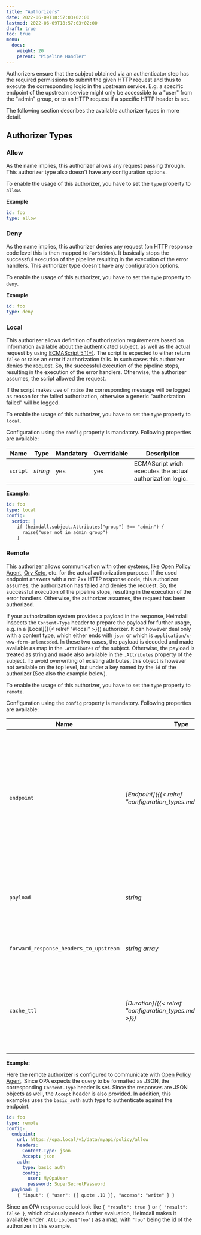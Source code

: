 ```yaml
---
title: "Authorizers"
date: 2022-06-09T18:57:03+02:00
lastmod: 2022-06-09T18:57:03+02:00
draft: true
toc: true
menu:
  docs:
    weight: 20
    parent: "Pipeline Handler"
---
```


Authorizers ensure that the subject obtained via an authenticator step has the required permissions to submit the given HTTP request and thus to execute the corresponding logic in the upstream service. E.g. a specific endpoint of the upstream service might only be accessible to a "user" from the "admin" group, or to an HTTP request if a specific HTTP header is set.

The following section describes the available authorizer types in more detail.

## Authorizer Types

### Allow

As the name implies, this authorizer allows any request passing through. This authorizer type also doesn't have any configuration options.

To enable the usage of this authorizer, you have to set the `type` property to `allow`.

**Example**

```yaml
id: foo
type: allow
```

### Deny

As the name implies, this authorizer denies any request (on HTTP response code level this is then mapped to `Forbidden`). It basically stops the successful execution of the pipeline resulting in the execution of the error handlers. This authorizer type doesn't have any configuration options.

To enable the usage of this authorizer, you have to set the `type` property to `deny`.

**Example**

```yaml
id: foo
type: deny
```

### Local

This authorizer allows definition of authorization requirements based on information available about the authenticated subject, as well as the actual request by using [ECMAScript 5.1(+)](https://262.ecma-international.org/5.1/). The script is expected to either return `false` or raise an error if authorization fails. In such cases this authorizer denies the request. So, the successful execution of the pipeline stops, resulting in the execution of the error handlers. Otherwise, the authorizer assumes, the script allowed the request. 

If the script makes use of `raise` the corresponding message will be logged as reason for the failed authorization, otherwise a generic "authorization failed" will be logged.

To enable the usage of this authorizer, you have to set the `type` property to `local`.

Configuration using the `config` property is mandatory. Following properties are available:

| Name       | Type     | Mandatory | Overridable | Description                                              |
|------------|----------|-----------|-------------|----------------------------------------------------------|
| `script`   | *string* | yes       | yes         | ECMAScript wich executes the actual authorization logic. |

**Example:**

```yaml
id: foo
type: local
config:
  script: |
    if (heimdall.subject.Attributes["group"] !== "admin") {
      raise("user not in admin group")
    }
```

### Remote

This authorizer allows communication with other systems, like [Open Policy Agent](https://www.openpolicyagent.org/), [Ory Keto](https://www.ory.sh/docs/keto/), etc. for the actual authorization purpose. If the used endpoint answers with a not 2xx HTTP response code, this authorizer assumes, the authorization has failed and denies the request. So, the successful execution of the pipeline stops, resulting in the execution of the error handlers. Otherwise, the authorizer assumes, the request has been authorized. 

If your authorization system provides a payload in the response, Heimdall inspects the `Content-Type` header to prepare the payload for further usage, e.g. in a [Local]({{< relref "#local" >}}) authorizer. It can however deal only with a content type, which either ends with `json` or which is `application/x-www-form-urlencoded`. In these two cases, the payload is decoded and made available as map in the `.Attributes` of the subject. Otherwise, the payload is treated as string and made also available in the `.Attributes` property of the subject. To avoid overwriting of existing attributes, this object is however not available on the top level, but under a key named by the `id` of the authorizer (See also the example below).

To enable the usage of this authorizer, you have to set the `type` property to `remote`.

Configuration using the `config` property is mandatory. Following properties are available:

| Name                                   | Type                                                           | Mandatory | Overridable | Description                                                                                                                                                                                                                                                                                                                                                                             |
|----------------------------------------|----------------------------------------------------------------|-----------|-------------|-----------------------------------------------------------------------------------------------------------------------------------------------------------------------------------------------------------------------------------------------------------------------------------------------------------------------------------------------------------------------------------------|
| `endpoint`                             | *[Endpoint]({{< relref "configuration_types.md#endpoint">}})*  | yes       | no          | The API endpoint of your authorization system. At least the `url` must be configured. By default this authorizer will use HTTP `POST` to send the rendered payload to this endpoint. You can override this behavior by configuring `method` as well. Depending on the API requirements of your authorization system, you might need to configure further properties, like headers, etc. |
| `payload`                              | *string*                                                       | yes       | yes         | Your template with definitions required to communicate to the authorization endpoint. See also [Templating]({{< relref "_index.md#templating" >}}).                                                                                                                                                                                                                                     |
| `forward_response_headers_to_upstream` | *string array*                                                 | no        | yes         | Enables forwarding of any headers from the authorization endpoint response to the upstream service.                                                                                                                                                                                                                                                                                     |
| `cache_ttl`                            | *[Duration]({{< relref "configuration_types.md#duration" >}})* | no        | yes         | Allows caching of the authorization endpoint responses. Defaults to 0s, which means no caching. The cache key is calculated from the entire configuration of the authorizer instance and the available information about the current subject.                                                                                                                                           |

**Example:**

Here the remote authorizer is configured to communicate with [Open Policy Agent](https://www.openpolicyagent.org/). Since OPA expects the query to be formatted as JSON, the corresponding `Content-Type` header is set. Since the responses are JSON objects as well, the `Accept` header is also provided. In addition, this examples uses the `basic_auth` auth type to authenticate against the endpoint.

```yaml
id: foo
type: remote
config:
  endpoint:
    url: https://opa.local/v1/data/myapi/policy/allow
    headers:
      Content-Type: json
      Accept: json
    auth:
      type: basic_auth
      config:
        user: MyOpaUser
        password: SuperSecretPassword
  payload: |
    { "input": { "user": {{ quote .ID }}, "access": "write" } }
```

Since an OPA response could look like `{ "result": true }` or `{ "result": false }`, which obviously needs further evaluation, Heimdall makes it available under `.Attributes["foo"]` as a map, with `"foo"` being the id of the authorizer in this example. 